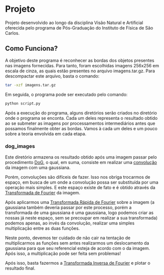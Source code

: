 # Projeto
Projeto desenvolvido ao longo da disciplina Visão Natural e Artificial 
oferecida pelo programa de Pós-Graduação do Instituto de Física de São Carlos.

## Como Funciona?

A objetivo deste programa é reconhecer as bordas dos objetos presentes nas 
imagens fornecidas. Para tanto, foram escolhidas imagens 256x256 em escala de cinza, 
as quais estão presentes no arquivo imagens.tar.gz. Para descompactar este arquivo, 
basta o comando:

```bash
tar -xzf imagens.tar.gz
```

Em seguida, o programa pode ser executado pelo comando:

```bash
python script.py
```

Após a execução do programa, alguns diretórios serão criados no diretório onde o 
programa se enconta. Cada um deles representa o resultado obtido ao se submeter as 
imagens por processamentos intermediários antes que possamos finalmente obter as bordas. 
Vamos à cada um deles e um pouco sobre a teoria envolvida em cada etapa.

### dog\_images 

Este diretório armazena os resultado obtido após uma imagem passar pelo procedimento 
[DoG](https://en.wikipedia.org/wiki/Difference_of_Gaussians), o qual, em suma, consiste em 
realizar uma [convolução](https://en.wikipedia.org/wiki/Convolution) da imagem com uma gaussiana.

Porém, convoluções são difíceis de fazer. Isso nos obriga trocarmos de espaço, em busca de um onde 
a convolução possa ser substituída por uma operação mais simples. E este espaço existe de fato e é 
obtido através da [Transformada de Fourier](https://en.wikipedia.org/wiki/Fourier_transform) da imagem.

Após aplicarmos uma [Transformada Rápida de Fourier](https://en.wikipedia.org/wiki/Fast_Fourier_transform) 
sobre a imagem (a gaussiana também deveria passar por este processo, porém a transformada de uma gaussiana é 
uma gaussiana, logo podemos criar as nossas já neste espaço, sem se precoupar em realizar a sua transformada) 
podemos apenas, ao invés da convolução, realizar uma simples multiplicação entre as duas funções.

Neste ponto, devemos ter cuidado de não cair na tentação de multiplicarmos as funções sem antes realizarmos 
um deslocamento da gaussiana para que seu referencial esteja de acordo com o da imagem. Após isso, a multiplicação 
pode ser feita sem problemas!

Após isso, basta fazermos a [Transformada Inversa de Fourier](https://en.wikipedia.org/wiki/Fourier_inversion_theorem) 
e plotar o resultado final.
